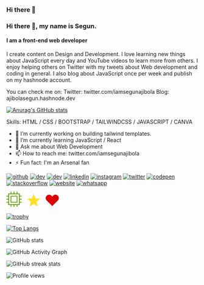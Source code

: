 ### Hi there 👋
### Hi there 👋, my name is Segun.
#### I am a front-end web developer
I create content on Design and Development. I love learning new things about JavaScript every day and YouTube videos to learn more from others. I enjoy helping others on Twitter with my tweets about Web development and coding in general. I also blog about JavaScript once per week and publish on my hashnode account.

You can check me on:
Twitter: twitter.com/iamsegunajibola
Blog: ajibolasegun.hashnode.dev

[![Anurag's GitHub stats](https://github-readme-stats.vercel.app/api?username=segunajibola)](https://github.com/anuraghazra/github-readme-stats)

Skills: HTML / CSS / BOOTSTRAP / TAILWINDCSS / JAVASCRIPT / CANVA

- 🔭 I’m currently working on building tailwind templates. 
- 🌱 I’m currently learning JavaScript / React 
- 💬 Ask me about Web Development 
- 📫 How to reach me: twitter.com/iamsegunajibola 
- ⚡ Fun fact: I'm an Arsenal fan 


[<img src='https://cdn.jsdelivr.net/npm/simple-icons@3.0.1/icons/github.svg' alt='github' height='40'>](https://github.com/segunajibola)  [<img src='https://cdn.jsdelivr.net/npm/simple-icons@3.0.1/icons/dev-dot-to.svg' alt='dev' height='40'>](https://dev.to/iamsegunajibola)  [<img src='https://cdn.jsdelivr.net/npm/simple-icons@3.0.1/icons/hashnode.svg' alt='dev' height='40'>](https://ajibolasegun.hashnode.dev/)  [<img src='https://cdn.jsdelivr.net/npm/simple-icons@3.0.1/icons/linkedin.svg' alt='linkedin' height='40'>](https://www.linkedin.com/in/segun-ajibola/)  [<img src='https://cdn.jsdelivr.net/npm/simple-icons@3.0.1/icons/instagram.svg' alt='instagram' height='40'>](https://www.instagram.com/iamsegunajibola/)  [<img src='https://cdn.jsdelivr.net/npm/simple-icons@3.0.1/icons/twitter.svg' alt='twitter' height='40'>](https://twitter.com/iamsegunajibola)  [<img src='https://cdn.jsdelivr.net/npm/simple-icons@3.0.1/icons/codepen.svg' alt='codepen' height='40'>](https://codepen.io/iamsegunajibola)  [<img src='https://cdn.jsdelivr.net/npm/simple-icons@3.0.1/icons/stackoverflow.svg' alt='stackoverflow' height='40'>](https://stackoverflow.com/users/15411958)  [<img src='https://cdn.jsdelivr.net/npm/simple-icons@3.0.1/icons/icloud.svg' alt='website' height='40'>](segunajibola.vercel.app)  [<img src='https://cdn.jsdelivr.net/npm/simple-icons@3.0.1/icons/whatsapp.svg' alt='whatsapp' height='40'>](wa.me/2348105729893)  

<a href='https://docs.github.com/en/developers'><img src='https://raw.githubusercontent.com/acervenky/animated-github-badges/master/assets/devbadge.gif' width='40' height='40'></a> <a href='https://stars.github.com/'><img src='https://raw.githubusercontent.com/acervenky/animated-github-badges/master/assets/starbadge.gif' width='35' height='35'></a> <a href='https://docs.github.com/en/github/supporting-the-open-source-community-with-github-sponsors'><img src='https://raw.githubusercontent.com/acervenky/animated-github-badges/master/assets/sponsorbadge.gif' width='35' height='35'></a> 

[![trophy](https://github-profile-trophy.vercel.app/?username=segunajibola)](https://github.com/ryo-ma/github-profile-trophy)

[![Top Langs](https://github-readme-stats.vercel.app/api/top-langs/?username=segunajibola)](https://github.com/anuraghazra/github-readme-stats)

![GitHub stats](https://github-readme-stats.vercel.app/api?username=segunajibola&show_icons=true)  

![GitHub Activity Graph](https://activity-graph.herokuapp.com/graph?username=segunajibola)  

![GitHub streak stats](https://github-readme-streak-stats.herokuapp.com/?user=segunajibola)  

![Profile views](https://gpvc.arturio.dev/segunajibola)  

